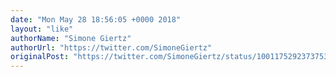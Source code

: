 ```yaml
---
date: "Mon May 28 18:56:05 +0000 2018"
layout: "like"
authorName: "Simone Giertz"
authorUrl: "https://twitter.com/SimoneGiertz"
originalPost: "https://twitter.com/SimoneGiertz/status/1001175292373753856"
---
```

